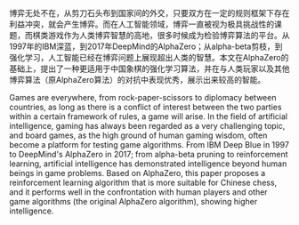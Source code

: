 
博弈无处不在，从剪刀石头布到国家间的外交，只要双方在一定的规则框架下存在利益冲突，就会产生博弈。而在人工智能领域，博弈一直被视为极具挑战性的课题，而棋类游戏作为人类博弈智慧的高地，很多时候成为检验博弈算法的平台。从1997年的IBM深蓝，到2017年DeepMind的AlphaZero；从alpha-beta剪枝，到强化学习，人工智能已经在博弈问题上展现超出人类的智慧。本文在AlphaZero的基础上，提出了一种更适用于中国象棋的强化学习算法，并在与人类玩家以及其他博弈算法（原AlphaZero算法）的对抗中表现优秀，展示出来较高的智能。

Games are everywhere, from rock-paper-scissors to diplomacy between countries, as long as there is a conflict of interest between the two parties within a certain framework of rules, a game will arise. In the field of artificial intelligence, gaming has always been regarded as a very challenging topic, and board games, as the high ground of human gaming wisdom, often become a platform for testing game algorithms. From IBM Deep Blue in 1997 to DeepMind's AlphaZero in 2017; from alpha-beta pruning to reinforcement learning, artificial intelligence has demonstrated intelligence beyond human beings in game problems. Based on AlphaZero, this paper proposes a reinforcement learning algorithm that is more suitable for Chinese chess, and it performs well in the confrontation with human players and other game algorithms (the original AlphaZero algorithm), showing higher intelligence.
